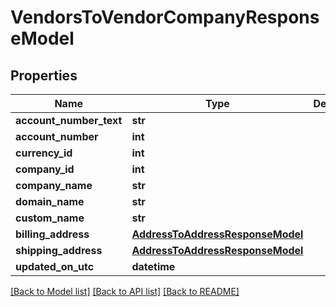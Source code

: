 # VendorsToVendorCompanyResponseModel

## Properties
Name | Type | Description | Notes
------------ | ------------- | ------------- | -------------
**account_number_text** | **str** |  | [optional] 
**account_number** | **int** |  | [optional] 
**currency_id** | **int** |  | [optional] 
**company_id** | **int** |  | [optional] 
**company_name** | **str** |  | [optional] 
**domain_name** | **str** |  | [optional] 
**custom_name** | **str** |  | [optional] 
**billing_address** | [**AddressToAddressResponseModel**](AddressToAddressResponseModel.md) |  | [optional] 
**shipping_address** | [**AddressToAddressResponseModel**](AddressToAddressResponseModel.md) |  | [optional] 
**updated_on_utc** | **datetime** |  | [optional] 

[[Back to Model list]](../README.md#documentation-for-models) [[Back to API list]](../README.md#documentation-for-api-endpoints) [[Back to README]](../README.md)


